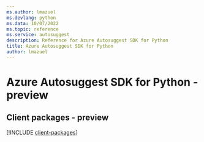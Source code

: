 ```yaml
---
ms.author: lmazuel
ms.devlang: python
ms.data: 10/07/2022
ms.topic: reference
ms.service: autosuggest
description: Reference for Azure Autosuggest SDK for Python
title: Azure Autosuggest SDK for Python
author: lmazuel
---
```

# Azure Autosuggest SDK for Python - preview

## Client packages - preview
[!INCLUDE [client-packages](autosuggest-client-index.md)]
